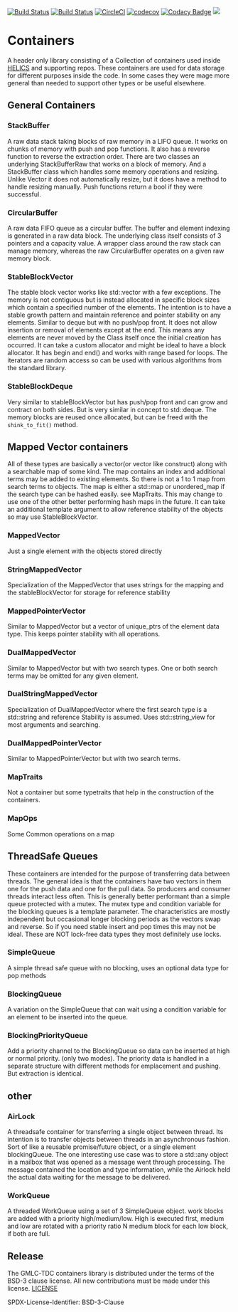 [![Build Status](https://travis-ci.com/GMLC-TDC/containers.svg?branch=master)](https://travis-ci.com/GMLC-TDC/containers)
[![Build Status](https://dev.azure.com/phlptp/containers/_apis/build/status/GMLC-TDC.containers?branchName=master)](https://dev.azure.com/phlptp/containers/_build/latest?definitionId=2&branchName=master)
[![CircleCI](https://circleci.com/gh/GMLC-TDC/containers/tree/master.svg?style=svg)](https://circleci.com/gh/GMLC-TDC/containers/tree/master)
[![codecov](https://codecov.io/gh/GMLC-TDC/containers/branch/master/graph/badge.svg)](https://codecov.io/gh/GMLC-TDC/containers)
[![Codacy Badge](https://api.codacy.com/project/badge/Grade/357c0c3dfea243079af3e3a8faedea57)](https://www.codacy.com/app/GMLC-TDC/containers?utm_source=github.com&utm_medium=referral&utm_content=GMLC-TDC/containers&utm_campaign=Badge_Grade)
[![](https://img.shields.io/badge/License-BSD-blue.svg)](https://github.com/GMLC-TDC/containers/blob/master/LICENSE)

# Containers

A header only library consisting of a Collection of containers used inside [HELICS](https://github.com/GMLC-TDC/HELICS) and supporting repos. These containers are used for data storage for different purposes inside the code. In some cases they were mage more general than needed to support other types or be useful elsewhere.

## General Containers

### StackBuffer

A raw data stack taking blocks of raw memory in a LIFO queue. It works on chunks of memory with push and pop functions. It also has a reverse function to reverse the extraction order. There are two classes an underlying StackBufferRaw that works on a block of memory. And a StackBuffer class which handles some memory operations and resizing. Unlike Vector it does not automatically resize, but it does have a method to handle resizing manually. Push functions return a bool if they were successful.

### CircularBuffer

A raw data FIFO queue as a circular buffer. The buffer and element indexing is generated in a raw data block. The underlying class itself consists of 3 pointers and a capacity value. A wrapper class around the raw stack can manage memory, whereas the raw CircularBuffer operates on a given raw memory block.

### StableBlockVector

The stable block vector works like std::vector with a few exceptions. The memory is not contiguous but is instead allocated in specific block sizes which contain a specified number of the elements. The intention is to have a stable growth pattern and maintain reference and pointer stability on any elements. Similar to deque but with no push/pop front. It does not allow insertion or removal of elements except at the end. This means any elements are never moved by the Class itself once the initial creation has occurred. It can take a custom allocator and might be ideal to have a block allocator. It has begin and end() and works with range based for loops. The iterators are random access so can be used with various algorithms from the standard library.

### StableBlockDeque

Very similar to stableBlockVector but has push/pop front and can grow and contract on both sides. But is very similar in concept to std::deque. The memory blocks are reused once allocated, but can be freed with the `shink_to_fit()` method.

## Mapped Vector containers

All of these types are basically a vector(or vector like construct) along with a searchable map of some kind. The map contains an index and additional terms may be added to existing elements. So there is not a 1 to 1 map from search terms to objects. The map is either a std::map or unordered_map if the search type can be hashed easily. see MapTraits. This may change to use one of the other better performing hash maps in the future. It can take an additional template argument to allow reference stability of the objects so may use StableBlockVector.

### MappedVector

Just a single element with the objects stored directly

### StringMappedVector

Specialization of the MappedVector that uses strings for the mapping and the stableBlockVector for storage for reference stability

### MappedPointerVector

Similar to MappedVector but a vector of unique_ptrs of the element data type. This keeps pointer stability with all operations.

### DualMappedVector

Similar to MappedVector but with two search types. One or both search terms may be omitted for any given element.

### DualStringMappedVector

Specialization of DualMappedVector where the first search type is a std::string and reference Stability is assumed. Uses std::string_view for most arguments and searching.

### DualMappedPointerVector

Similar to MappedPointerVector but with two search terms.

### MapTraits

Not a container but some typetraits that help in the construction of the containers.

### MapOps

Some Common operations on a map

## ThreadSafe Queues

These containers are intended for the purpose of transferring data between threads. The general idea is that the containers have two vectors in them one for the push data and one for the pull data. So producers and consumer threads interact less often. This is generally better performant than a simple queue protected with a mutex. The mutex type and condition variable for the blocking queues is a template parameter. The characteristics are mostly independent but occasional longer blocking periods as the vectors swap and reverse. So if you need stable insert and pop times this may not be ideal. These are NOT lock-free data types they most definitely use locks.

### SimpleQueue

A simple thread safe queue with no blocking, uses an optional data type for pop methods

### BlockingQueue

A variation on the SimpleQueue that can wait using a condition variable for an element to be inserted into the queue.

### BlockingPriorityQueue

Add a priority channel to the BlockingQueue so data can be inserted at high or normal priority. (only two modes). The priority data is handled in a separate structure with different methods for emplacement and pushing. But extraction is identical.

## other

### AirLock

A threadsafe container for transferring a single object between thread. Its intention is to transfer objects between threads in an asynchronous fashion. Sort of like a reusable promise/future object, or a single element blockingQueue. The one interesting use case was to store a std::any object in a mailbox that was opened as a message went through processing. The message contained the location and type information, while the Airlock held the actual data waiting for the message to be delivered.

### WorkQueue

A threaded WorkQueue using a set of 3 SimpleQueue object. work blocks are added with a priority high/medium/low. High is executed first, medium and low are rotated with a priority ratio N medium block for each low block, if both are full.

## Release

The GMLC-TDC containers library is distributed under the terms of the BSD-3 clause license. All new
contributions must be made under this license. [LICENSE](LICENSE)

SPDX-License-Identifier: BSD-3-Clause
